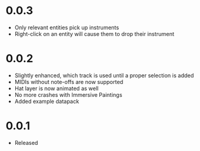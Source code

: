 # 0.0.3

* Only relevant entities pick up instruments
* Right-click on an entity will cause them to drop their instrument

# 0.0.2

* Slightly enhanced, which track is used until a proper selection is added
* MIDIs without note-offs are now supported
* Hat layer is now animated as well
* No more crashes with Immersive Paintings
* Added example datapack

# 0.0.1

* Released
